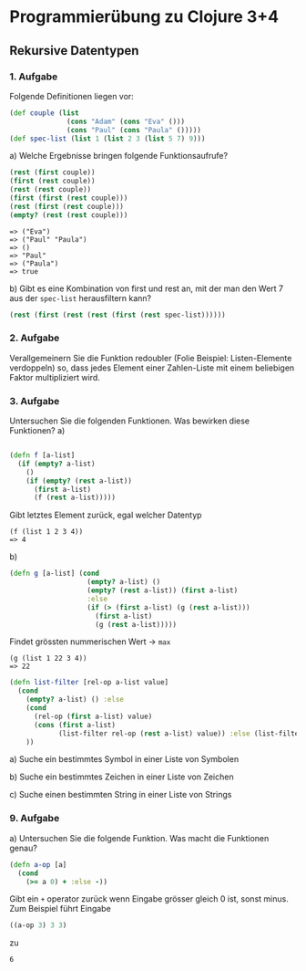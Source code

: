 # Programmierübung zu Clojure 3+4

## Rekursive Datentypen

### 1. Aufgabe

Folgende Definitionen liegen vor:

```clojure
(def couple (list
              (cons "Adam" (cons "Eva" ()))
              (cons "Paul" (cons "Paula" ()))))
(def spec-list (list 1 (list 2 3 (list 5 7) 9)))
```

a) Welche Ergebnisse bringen folgende Funktionsaufrufe?

```clojure
(rest (first couple))
(first (rest couple))
(rest (rest couple))
(first (first (rest couple)))
(rest (first (rest couple)))
(empty? (rest (rest couple)))
```

```console
=> ("Eva")
=> ("Paul" "Paula")
=> ()
=> "Paul"
=> ("Paula")
=> true
```

b) Gibt es eine Kombination von first und rest an, mit der man den Wert 7 aus der `spec-list` herausfiltern kann?

```clojure
(rest (first (rest (rest (first (rest spec-list))))))
```

### 2. Aufgabe

Verallgemeinern Sie die Funktion redoubler (Folie Beispiel: Listen-Elemente verdoppeln) so, dass jedes Element einer Zahlen-Liste mit einem beliebigen Faktor
multipliziert wird.

### 3. Aufgabe

Untersuchen Sie die folgenden Funktionen. Was bewirken diese Funktionen? a)

```clojure

(defn f [a-list]
  (if (empty? a-list)
    ()
    (if (empty? (rest a-list))
      (first a-list)
      (f (rest a-list)))))
```

Gibt letztes Element zurück, egal welcher Datentyp

````console
(f (list 1 2 3 4))
=> 4
````

b)

```clojure
(defn g [a-list] (cond
                   (empty? a-list) ()
                   (empty? (rest a-list)) (first a-list)
                   :else
                   (if (> (first a-list) (g (rest a-list)))
                     (first a-list)
                     (g (rest a-list)))))
```

Findet grössten nummerischen Wert -> `max`

```console
(g (list 1 22 3 4))
=> 22
```

```clojure
(defn list-filter [rel-op a-list value]
  (cond
    (empty? a-list) () :else
    (cond
      (rel-op (first a-list) value)
      (cons (first a-list)
            (list-filter rel-op (rest a-list) value)) :else (list-filter rel-op (rest a-list) value))
    ))
```

a) Suche ein bestimmtes Symbol in einer Liste von Symbolen

b) Suche ein bestimmtes Zeichen in einer Liste von Zeichen

c) Suche einen bestimmten String in einer Liste von Strings

### 9. Aufgabe

a) Untersuchen Sie die folgende Funktion. Was macht die Funktionen genau?

````clojure
(defn a-op [a]
  (cond
    (>= a 0) + :else -))
````
Gibt ein ``+`` operator zurück wenn Eingabe grösser gleich 0 ist, sonst minus. Zum Beispiel führt Eingabe

````clojure
((a-op 3) 3 3)
````
zu 
````console
6
````
